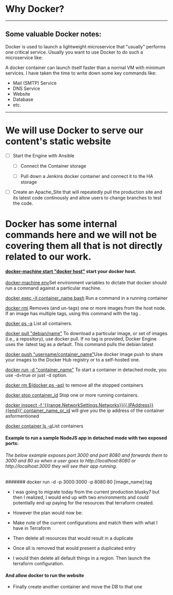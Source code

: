 # Why Docker?

---



## Some valuable Docker notes:

Docker is used to launch a lightweight microservice that "usually" performs one critical service.  Usually you want to use Docker to do such a microservice like:


A docker container can launch itself faster than a normal VM with minimum services.  I have taken the time to write down some key commands like:

- Mail (SMTP) Service
- DNS Service
- Website
- Database
- etc.
---

# We will use Docker to serve our content's static website


- [ ] Start the Engine with Ansible
    - [ ] Connect the Container storage
    - [ ] Pull down a Jenkins docker container and connect it to the HA storage


- [ ] Create an Apache_Site that will repeatedly pull the production site and its latest code continously and allow users to change branches to test the code. 



# Docker has some internal commands here and we will not be covering them all that is not directly related to our work.



#### [docker-machine start "docker host"](https://docs.docker.com/machine/get-started/) start your docker host.

[docker-machine env](https://docs.docker.com/machine/reference/env/)Set environment variables to dictate that docker should run a command against a particular machine.

[docker exec -it container_name bash](https://docs.docker.com/engine/reference/commandline/exec/) Run a command in a running container


[docker rmi](https://docs.docker.com/engine/reference/commandline/rmi/) Removes (and un-tags) one or more images from the host node. If an image has multiple tags, using this command with the tag .

[docker ps -a](https://docs.docker.com/engine/reference/commandline/ps/) List all containers.

[docker pull "debian/name"](https://docs.docker.com/engine/reference/commandline/pull/)  To download a particular image, or set of images (i.e., a repository), use docker pull. If no tag is provided, Docker Engine uses the :latest tag as a default. This command pulls the debian:latest

[docker push "username/container_name"](https://docs.docker.com/engine/reference/commandline/push/)Use docker image push to share your images to the Docker Hub registry or to a self-hosted one.

[docker run -d "container_name"](https://docs.docker.com/engine/reference/run/) To start a container in detached mode, you use -d=true or just -d option.

[docker rm $(docker ps -aq)](https://stackoverflow.com/questions/51894136/ubuntu-docker-rm-docker-ps-a-q-got-permission-denied) to remove all the stopped containers

[docker stop container_id](https://docs.docker.com/engine/reference/commandline/stop/) Stop one or more running containers.

[docker inspect -f '{{range.NetworkSettings.Networks}}{{.IPAddress}}{{end}}' container_name_or_id](https://stackoverflow.com/questions/17157721/how-to-get-a-docker-containers-ip-address-from-the-host) will give you the ip address of the container asformentioned

[docker container ls -a](https://docs.docker.com/engine/reference/commandline/container_ls/)List containers

#### Example to run a sample NodeJS app in detached mode with two exposed ports:

###### The below example exposes port 3000 and port 8080 and forwards them to 3000 and 80 so when a user goes to http://localhost:8080 or  http://localhost:3000 they will see their app running.

####### docker run -d -p 3000:3000 -p 8080:80 [image_name]:tag

* I was going to migrate today from the current production blusky7 but then I realized, I would end up with two environments and could potentially end up paying for the resources that terraform created.

* However the plan would now be:
* Make note of the current configurations and match them with what I have in Terraform
* Then delete all resources that would result in a duplicate 
* Once all is removed that would present a duplicated entry
* I would then delete all default things in a region.  Then launch the terraform configuration.

#### And allow docker to run the website 
- Finally create another container and move the DB to that one
